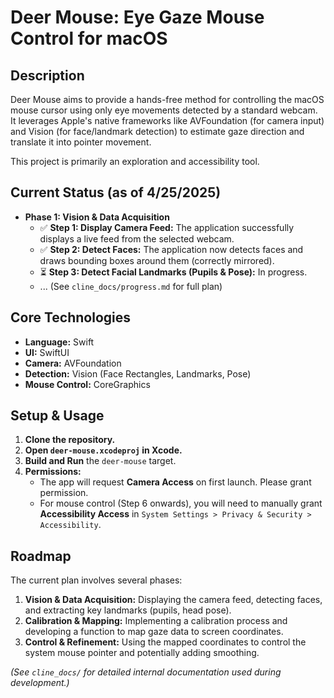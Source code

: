 # Deer Mouse: Eye Gaze Mouse Control for macOS

## Description

Deer Mouse aims to provide a hands-free method for controlling the macOS mouse cursor using only eye movements detected by a standard webcam. It leverages Apple's native frameworks like AVFoundation (for camera input) and Vision (for face/landmark detection) to estimate gaze direction and translate it into pointer movement.

This project is primarily an exploration and accessibility tool.

## Current Status (as of 4/25/2025)

-   **Phase 1: Vision & Data Acquisition**
    -   ✅ **Step 1: Display Camera Feed:** The application successfully displays a live feed from the selected webcam.
    -   ✅ **Step 2: Detect Faces:** The application now detects faces and draws bounding boxes around them (correctly mirrored).
    -   ⏳ **Step 3: Detect Facial Landmarks (Pupils & Pose):** In progress.
    -   ... (See `cline_docs/progress.md` for full plan)

## Core Technologies

-   **Language:** Swift
-   **UI:** SwiftUI
-   **Camera:** AVFoundation
-   **Detection:** Vision (Face Rectangles, Landmarks, Pose)
-   **Mouse Control:** CoreGraphics

## Setup & Usage

1.  **Clone the repository.**
2.  **Open `deer-mouse.xcodeproj` in Xcode.**
3.  **Build and Run** the `deer-mouse` target.
4.  **Permissions:**
    *   The app will request **Camera Access** on first launch. Please grant permission.
    *   For mouse control (Step 6 onwards), you will need to manually grant **Accessibility Access** in `System Settings > Privacy & Security > Accessibility`.

## Roadmap

The current plan involves several phases:

1.  **Vision & Data Acquisition:** Displaying the camera feed, detecting faces, and extracting key landmarks (pupils, head pose).
2.  **Calibration & Mapping:** Implementing a calibration process and developing a function to map gaze data to screen coordinates.
3.  **Control & Refinement:** Using the mapped coordinates to control the system mouse pointer and potentially adding smoothing.

*(See `cline_docs/` for detailed internal documentation used during development.)*
